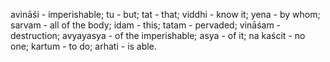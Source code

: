 avināśi - imperishable; tu - but; tat - that; viddhi - know it; yena - by whom; sarvam - all of the body; idam - this; tatam - pervaded; vināśam - destruction; avyayasya - of the imperishable; asya - of it; na kaścit - no one; kartum - to do; arhati - is able.